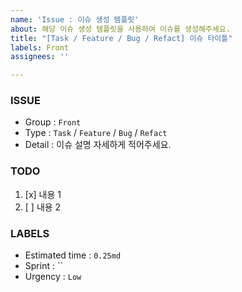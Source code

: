 ```yaml
---
name: 'Issue : 이슈 생성 템플릿'
about: 해당 이슈 생성 템플릿을 사용하여 이슈를 생성해주세요.
title: "[Task / Feature / Bug / Refact] 이슈 타이틀"
labels: Front
assignees: ''

---
```


### ISSUE
- Group :  `Front`
- Type : `Task` / `Feature` / `Bug` / `Refact`
- Detail : 이슈 설명 자세하게 적어주세요.

### TODO
1. [x] 내용 1
2. [ ] 내용 2

### LABELS
- Estimated time : `0.25md`
- Sprint : ``
- Urgency : `Low`
